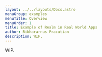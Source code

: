 ```yaml
---
layout: ../../layouts/Docs.astro
menuGroup: examples
menuTitle: Overview
menuOrder: 1
title: Example of Realm in Real World Apps
author: Ribhararnus Pracutian
description: WIP.
---
```


WIP.
